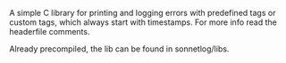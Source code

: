 A simple C library for printing and logging errors with predefined tags or custom tags, which always start with timestamps.
For more info read the headerfile comments.

Already precompiled, the lib can be found in sonnetlog/libs.
